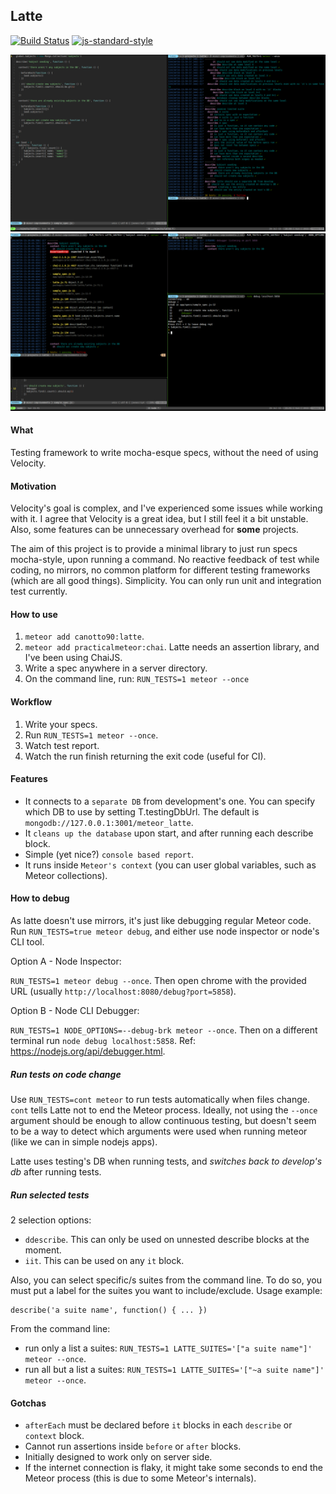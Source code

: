 ## Latte

[![Build Status](https://travis-ci.org/taromero/latte.svg?branch=master)](https://travis-ci.org/taromero/latte)
[![js-standard-style](https://img.shields.io/badge/code%20style-standard-brightgreen.svg?style=flat)](https://github.com/feross/standard)

![](https://raw.githubusercontent.com/taromero/latte/master/readme_images/latte.png)
![](https://raw.githubusercontent.com/taromero/latte/master/readme_images/latte_debugging.png)

#### What

Testing framework to write mocha-esque specs, without the need of using Velocity.

#### Motivation

Velocity's goal is complex, and I've experienced some issues while working with it. I agree that Velocity is a great idea, but I still feel it a bit unstable. Also, some features can be unnecessary overhead for **some** projects.

The aim of this project is to provide a minimal library to just run specs mocha-style, upon running a command. No reactive feedback of test while coding, no mirrors, no common platform for different testing frameworks (which are all good things). Simplicity. You can only run unit and integration test currently.

#### How to use

1. `meteor add canotto90:latte`.
2. `meteor add practicalmeteor:chai`. Latte needs an assertion library, and I've been using ChaiJS.
2. Write a spec anywhere in a server directory.
5. On the command line, run: `RUN_TESTS=1 meteor --once`

#### Workflow

1. Write your specs.
2. Run `RUN_TESTS=1 meteor --once`.
3. Watch test report.
4. Watch the run finish returning the exit code (useful for CI).

#### Features

- It connects to a `separate DB` from development's one. You can specify which DB to use by setting T.testingDbUrl. The default is `mongodb://127.0.0.1:3001/meteor_latte`.
- It `cleans up the database` upon start, and after running each describe block.
- Simple (yet nice?) `console based report`.
- It runs inside `Meteor's context` (you can user global variables, such as Meteor collections).

#### How to debug

As latte doesn't use mirrors, it's just like debugging regular Meteor code. Run `RUN_TESTS=true meteor debug`, and either use node inspector or node's CLI tool.

Option A - Node Inspector:

`RUN_TESTS=1 meteor debug --once`. Then open chrome with the provided URL (usually `http://localhost:8080/debug?port=5858`).

Option B - Node CLI Debugger:

`RUN_TESTS=1 NODE_OPTIONS=--debug-brk meteor --once`. Then on a different terminal run `node debug localhost:5858`. Ref: https://nodejs.org/api/debugger.html.

##### Run tests on code change

Use `RUN_TESTS=cont meteor` to run tests automatically when files change. `cont` tells Latte not to end the Meteor process. Ideally, not using the `--once` argument should be enough to allow continuous testing, but doesn't seem to be a way to detect which arguments were used when running meteor (like we can in simple nodejs apps).

Latte uses testing's DB when running tests, and *switches back to develop's db* after running tests.

##### Run selected tests

2 selection options:

- `ddescribe`. This can only be used on unnested describe blocks at the moment.
- `iit`. This can be used on any `it` block.

Also, you can select specific/s suites from the command line. To do so, you must put a label for the suites you want to include/exclude. Usage example:

```
describe('a suite name', function() { ... })
```

From the command line:

  * run only a list a suites: `RUN_TESTS=1 LATTE_SUITES='["a suite name"]' meteor --once`.
  * run all but a list a suites: `RUN_TESTS=1 LATTE_SUITES='["~a suite name"]' meteor --once`.

#### Gotchas

- `afterEach` must be declared before `it` blocks in each `describe` or `context` block.
- Cannot run assertions inside `before` or `after` blocks.
- Initially designed to work only on server side.
- If the internet connection is flaky, it might take some seconds to end the Meteor process (this is due to some Meteor's internals).

